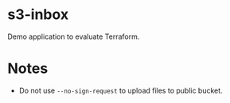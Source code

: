 # s3-inbox
Demo application to evaluate Terraform.

# Notes

* Do not use `--no-sign-request` to upload files to public bucket.
